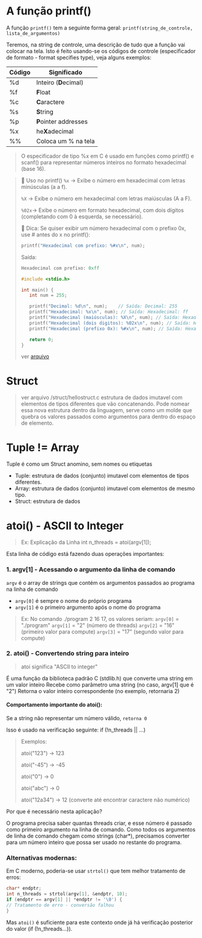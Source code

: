 # A função printf()
A função `printf()` tem a seguinte forma geral:
`printf(string_de_controle, lista_de_argumentos)`

Teremos, na string de controle, uma descrição de tudo que a
função vai colocar na tela.
Isto é feito usando-se os códigos de controle (especificador de formato - format specifies type), veja alguns
exemplos:

| Código | Significado       |
|--------|-------------------|
| %d     | Inteiro (**D**ecimal) |
| %f     | **F**loat            |
| %c     | **C**aractere        |
| %s     | **S**tring           |
| %p     | **P**ointer addresses   |
| %x     | he**X**adecimal      |
| %%     | Coloca um % na tela |

> O especificador de tipo %x em C é usado em funções como printf() e scanf() para representar números inteiros no formato hexadecimal (base 16).

> 📌 Uso no printf()
> `%x` → Exibe o número em hexadecimal com letras minúsculas (a a f).
> 
> `%X` → Exibe o número em hexadecimal com letras maiúsculas (A a F).
>
> `%02x`→ Exibe o número em formato hexadecimal, com dois dígitos (completando com 0 à esquerda, se necessário).
> 
> 📌 Dica: Se quiser exibir um número hexadecimal com o prefixo 0x, use # antes do x no printf():
>```c
>printf("Hexadecimal com prefixo: %#x\n", num);
>```
>Saída:
>```c
>Hexadecimal com prefixo: 0xff
>```
>```c
>#include <stdio.h>
>
>int main() {
>    int num = 255;
>
>    printf("Decimal: %d\n", num);    // Saída: Decimal: 255
>    printf("Hexadecimal: %x\n", num); // Saída: Hexadecimal: ff
>    printf("Hexadecimal (maiúsculas): %X\n", num); // Saída: Hexadecimal (maiúsculas): FF
>    printf("Hexadecimal (dois digitos): %02x\n", num); // Saída: Hexadecimal (maiúsculas): FF
>    printf("Hexadecimal (prefixo 0x): %#x\n", num); // Saída: Hexadecimal (maiúsculas): FF
>
>    return 0;
>}
>```
> ver [arquivo](../firstSteps/formatSpecifiesType.c)




# Struct
> ver arquivo /struct/hellostruct.c
estrutura de dados imutavel com elementos de tipos diferentes que vão concatenando. Pode nomear essa nova estrutura dentro da linguagem, serve como um molde que quebra os valores passados como argumentos para dentro do espaço de elemento.
# Tuple != Array
Tuple é como um Struct anomino, sem nomes ou etiquetas
- Tuple: estrutura de dados (conjunto) imutavel com elementos de tipos diferentes.
- Array: estrutura de dados (conjunto) imutavel com elementos de mesmo tipo.
- Struct: estrutura de dados 

# atoi() - ASCII to Integer
> Ex: Explicação da Linha int n_threads = atoi(argv[1]);

Esta linha de código está fazendo duas operações importantes:

### 1. argv[1] - Acessando o argumento da linha de comando

`argv` é o array de strings que contém os argumentos passados ao programa na linha de comando
- `argv[0]` é sempre o nome do próprio programa
- `argv[1]` é o primeiro argumento após o nome do programa
> Ex: No comando ./program 2 16 17, os valores seriam:
> `argv[0]` = "./program"
> `argv[1]` = "2" (número de threads)
> `argv[2]` = "16" (primeiro valor para compute)
> `argv[3]` = "17" (segundo valor para compute)
### 2. atoi() - Convertendo string para inteiro

> atoi significa "ASCII to integer"

É uma função da biblioteca padrão C (stdlib.h) que converte uma string em um valor inteiro
Recebe como parâmetro uma string (no caso, argv[1] que é "2")
Retorna o valor inteiro correspondente (no exemplo, retornaria 2)
#### Comportamento importante do atoi():

Se a string não representar um número válido, `retorna 0`

Isso é usado na verificação seguinte: if (!n_threads || ...)
> Exemplos:
> 
> atoi("123") → 123
>
> atoi("-45") → -45
>
> atoi("0") → 0
>
> atoi("abc") → 0
> 
> atoi("12a34") → 12 (converte até encontrar caractere não numérico)

Por que é necessário nesta aplicação?

O programa precisa saber quantas threads criar, e esse número é passado 
como primeiro argumento na linha de comando. 
Como todos os argumentos de linha de comando chegam como strings (char*),
precisamos converter para um número inteiro que possa ser usado no 
restante do programa.

### Alternativas modernas:

Em C moderno, poderia-se usar `strtol()` que tem melhor tratamento de 
erros:

```c
char* endptr;
int n_threads = strtol(argv[1], &endptr, 10);
if (endptr == argv[1] || *endptr != '\0') {
// Tratamento de erro - conversão falhou
}
```
Mas `atoi()` é suficiente para este contexto onde já há verificação 
posterior do valor (if (!n_threads...)).